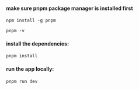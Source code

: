 
#### make sure pnpm package manager is installed first
```
npm install -g pnpm
```
```
pnpm -v
```


#### install the dependencies:
```
pnpm install 
```

#### run the app locally:
```
pnpm run dev
```